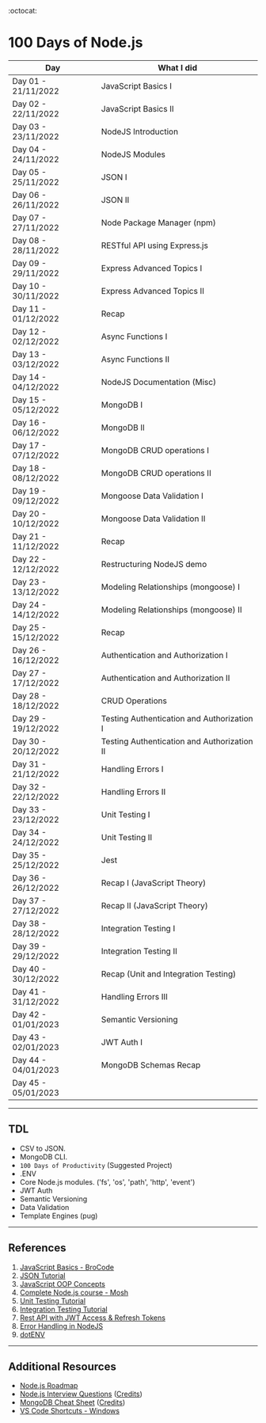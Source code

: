 :octocat:
# 100 Days of Node.js

Day|What I did
------------ | ------------- 
Day 01 - 21/11/2022| JavaScript Basics I
Day 02 - 22/11/2022| JavaScript Basics II
Day 03 - 23/11/2022| NodeJS Introduction
Day 04 - 24/11/2022| NodeJS Modules
Day 05 - 25/11/2022| JSON I
Day 06 - 26/11/2022| JSON II
Day 07 - 27/11/2022| Node Package Manager (npm)
Day 08 - 28/11/2022| RESTful API using Express.js
Day 09 - 29/11/2022| Express Advanced Topics I
Day 10 - 30/11/2022| Express Advanced Topics II
Day 11 - 01/12/2022| Recap
Day 12 - 02/12/2022| Async Functions I
Day 13 - 03/12/2022| Async Functions II
Day 14 - 04/12/2022| NodeJS Documentation (Misc)
Day 15 - 05/12/2022| MongoDB I
Day 16 - 06/12/2022| MongoDB II
Day 17 - 07/12/2022| MongoDB CRUD operations I
Day 18 - 08/12/2022| MongoDB CRUD operations II
Day 19 - 09/12/2022| Mongoose Data Validation I 
Day 20 - 10/12/2022| Mongoose Data Validation II
Day 21 - 11/12/2022| Recap
Day 22 - 12/12/2022| Restructuring NodeJS demo
Day 23 - 13/12/2022| Modeling Relationships (mongoose) I
Day 24 - 14/12/2022| Modeling Relationships (mongoose) II
Day 25 - 15/12/2022| Recap
Day 26 - 16/12/2022| Authentication and Authorization I
Day 27 - 17/12/2022| Authentication and Authorization II
Day 28 - 18/12/2022| CRUD Operations
Day 29 - 19/12/2022| Testing Authentication and Authorization I
Day 30 - 20/12/2022| Testing Authentication and Authorization II
Day 31 - 21/12/2022| Handling Errors I
Day 32 - 22/12/2022| Handling Errors II
Day 33 - 23/12/2022| Unit Testing I
Day 34 - 24/12/2022| Unit Testing II
Day 35 - 25/12/2022| Jest
Day 36 - 26/12/2022| Recap I (JavaScript Theory)
Day 37 - 27/12/2022| Recap II (JavaScript Theory)
Day 38 - 28/12/2022| Integration Testing I
Day 39 - 29/12/2022| Integration Testing II
Day 40 - 30/12/2022| Recap (Unit and Integration Testing)
Day 41 - 31/12/2022| Handling Errors III
Day 42 - 01/01/2023| Semantic Versioning
Day 43 - 02/01/2023| JWT Auth I
Day 44 - 04/01/2023| MongoDB Schemas Recap
Day 45 - 05/01/2023| 

___
## TDL

- CSV to JSON.
- MongoDB CLI.
- `100 Days of Productivity` (Suggested Project)
- .ENV
- Core Node.js modules. ('fs', 'os', 'path', 'http', 'event')
- JWT Auth
- Semantic Versioning
- Data Validation
- Template Engines (pug)

___
## References

1. [JavaScript Basics - BroCode](https://www.youtube.com/watch?v=8dWL3wF_OMw)  
2. [JSON Tutorial](https://www.youtube.com/watch?v=IWcUJLUAO2A)  
3. [JavaScript OOP Concepts](https://www.youtube.com/watch?v=GEuS0tfLfEY)
4. [Complete Node.js course - Mosh](https://codewithmosh.com/p/the-complete-node-js-course)  
5. [Unit Testing Tutorial](https://www.youtube.com/watch?v=ajiAl5UNzBU)  
6. [Integration Testing Tutorial](https://www.youtube.com/watch?v=IPX0OswHoxg)
7. [Rest API with JWT Access & Refresh Tokens](https://www.youtube.com/watch?v=b9WlsQMGWMQ)
8. [Error Handling in NodeJS](https://www.youtube.com/watch?v=mGPj-pCGS2c)
9. [dotENV](https://www.youtube.com/watch?v=zDup0I2VGmk)

___
## Additional Resources

* [Node.js Roadmap](https://roadmap.sh/nodejs)
* [Node.js Interview Questions](./Resources/NodeJS%20Interview%20Questions.pdf) ([Credits]())
* [MongoDB Cheat Sheet](./Resources/MongoDB%20Cheat%20Sheet.pdf) ([Credits]())
* [VS Code Shortcuts - Windows](./Resources/VSCode%20Keyboard%20Shortcuts%20Windows.pdf)